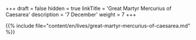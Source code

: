 +++
draft = false
hidden = true
linkTitle = 'Great Martyr Mercurius of Caesarea'
description = '7 December'
weight = 7
+++

{{% include file="content/en/lives/great-martyr-mercurius-of-caesarea.md" %}}
